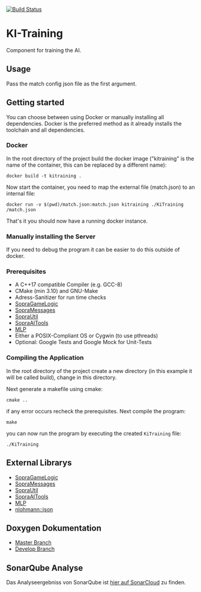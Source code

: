[<img src="https://travis-ci.org/SoPra-Team-10/KI-Training.svg?branch=master" alt="Build Status">](https://travis-ci.org/SoPra-Team-10/KI-Training)
# KI-Training
Component for training the AI.

## Usage
Pass the match config json file as the first argument.

## Getting started
You can choose between using Docker or manually installing all dependencies.
Docker is the preferred method as it already installs the toolchain
and all dependencies.

### Docker
In the root directory of the project build the docker image
("kitraining" is the name of the container, this can be replaced by a
different name):
```
docker build -t kitraining .
```

Now start the container, you need to map the
external file (match.json) to an internal file:
```
docker run -v $(pwd)/match.json:match.json kitraining ./KiTraining /match.json
```
That's it you should now have a running docker instance.

### Manually installing the Server
If you need to debug the program it can be easier to do this outside
of docker.

### Prerequisites
 * A C++17 compatible Compiler (e.g. GCC-8)
 * CMake (min 3.10) and GNU-Make
 * Adress-Sanitizer for run time checks
 * [SopraGameLogic](https://github.com/SoPra-Team-10/GameLogic)
 * [SopraMessages](https://github.com/SoPra-Team-10/Messages)
 * [SopraUtil](https://github.com/SoPra-Team-10/Util)
 * [SopraAITools](https://github.com/SoPra-Team-10/AITools)
 * [MLP](https://github.com/aul12/MLP)
 * Either a POSIX-Compliant OS or Cygwin (to use pthreads)
 * Optional: Google Tests and Google Mock for Unit-Tests

### Compiling the Application
In the root directory of the project create a new directory
(in this example it will be called build), change in this directory.

Next generate a makefile using cmake:
```
cmake ..
```
if any error occurs recheck the prerequisites. Next compile the program:
```
make
```
you can now run the program by executing the created `KiTraining` file:
```
./KiTraining
```



## External Librarys
 * [SopraGameLogic](https://github.com/SoPra-Team-10/GameLogic)
 * [SopraMessages](https://github.com/SoPra-Team-10/Messages)
 * [SopraUtil](https://github.com/SoPra-Team-10/Util)
 * [SopraAITools](https://github.com/SoPra-Team-10/AITools)
 * [MLP](https://github.com/aul12/MLP)
 * [nlohmann::json](https://github.com/nlohmann/json)

## Doxygen Dokumentation
- [Master Branch](https://sopra-team-10.github.io/KI-Training/master/html/index.html)
- [Develop Branch](https://sopra-team-10.github.io/KI-Training/develop/html/index.html)

## SonarQube Analyse
Das Analyseergebniss von SonarQube ist [hier auf SonarCloud](https://sonarcloud.io/dashboard?id=SoPra-Team-10_KI-Training) zu finden.
